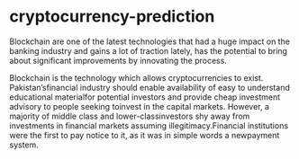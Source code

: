# cryptocurrency-prediction
Blockchain are one of the latest technologies that had a huge impact on the banking industry and gains a lot of traction lately, has the potential to bring about significant improvements by innovating the process. 

Blockchain is the technology which allows cryptocurrencies to exist. Pakistan’sfinancial industry should enable availability of easy to understand educational materialfor potential investors and provide cheap investment advisory to people seeking toinvest in the capital markets. However, a majority of middle class and lower-classinvestors shy away from investments in financial markets assuming illegitimacy.Financial institutions were the first to pay notice to it, as it was in simple words a newpayment system. 
